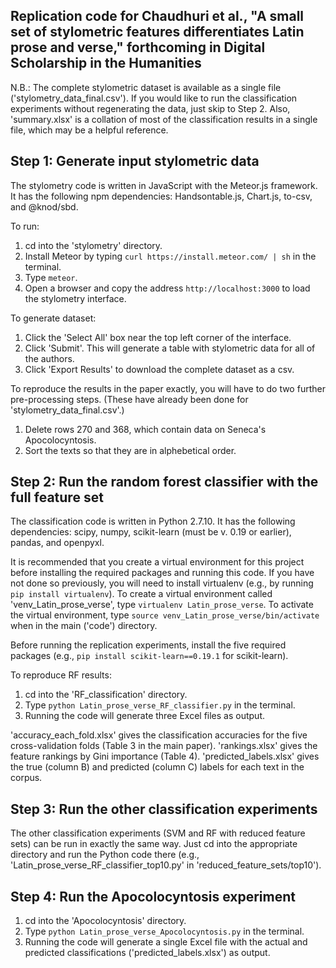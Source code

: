 ## Replication code for Chaudhuri et al., "A small set of stylometric features differentiates Latin prose and verse," forthcoming in Digital Scholarship in the Humanities

N.B.: The complete stylometric dataset is available as a single file ('stylometry_data_final.csv'). If you would like to run the classification experiments without regenerating the data, just skip to Step 2. Also, 'summary.xlsx' is a collation of most of the classification results in a single file, which may be a helpful reference. 

## Step 1: Generate input stylometric data

The stylometry code is written in JavaScript with the Meteor.js framework. It has the following npm dependencies: Handsontable.js, Chart.js, to-csv, and @knod/sbd. 

To run:

1) cd into the 'stylometry' directory. 
2) Install Meteor by typing `curl https://install.meteor.com/ | sh` in the terminal.
3) Type `meteor`. 
4) Open a browser and copy the address `http://localhost:3000` to load the stylometry interface. 

To generate dataset:

1) Click the 'Select All' box near the top left corner of the interface. 
2) Click 'Submit'. This will generate a table with stylometric data for all of the authors. 
3) Click 'Export Results' to download the complete dataset as a csv. 

To reproduce the results in the paper exactly, you will have to do two further pre-processing steps. (These have already been done for 'stylometry_data_final.csv'.) 

1) Delete rows 270 and 368, which contain data on Seneca's Apocolocyntosis.
2) Sort the texts so that they are in alphebetical order. 

## Step 2: Run the random forest classifier with the full feature set

The classification code is written in Python 2.7.10. It has the following dependencies: scipy, numpy, scikit-learn (must be v. 0.19 or earlier), pandas, and openpyxl. 

It is recommended that you create a virtual environment for this project before installing the required packages and running this code. If you have not done so previously, you will need to install virtualenv (e.g., by running `pip install virtualenv`). To create a virtual environment called 'venv_Latin_prose_verse', type `virtualenv Latin_prose_verse`. To activate the virtual environment, type `source venv_Latin_prose_verse/bin/activate` when in the main ('code') directory. 

Before running the replication experiments, install the five required packages (e.g., `pip install scikit-learn==0.19.1` for scikit-learn). 

To reproduce RF results:

1) cd into the 'RF_classification' directory. 
2) Type `python Latin_prose_verse_RF_classifier.py` in the terminal. 
3) Running the code will generate three Excel files as output. 

'accuracy_each_fold.xlsx' gives the classification accuracies for the five cross-validation folds (Table 3 in the main paper). 'rankings.xlsx' gives the feature rankings by Gini importance (Table 4). 'predicted_labels.xlsx' gives the true (column B) and predicted (column C) labels for each text in the corpus. 

## Step 3: Run the other classification experiments

The other classification experiments (SVM and RF with reduced feature sets) can be run in exactly the same way. Just cd into the appropriate directory and run the Python code there (e.g., 'Latin_prose_verse_RF_classifier_top10.py' in 'reduced_feature_sets/top10'). 

## Step 4: Run the Apocolocyntosis experiment

1) cd into the 'Apocolocyntosis' directory.
2) Type `python Latin_prose_verse_Apocolocyntosis.py` in the terminal.
3) Running the code will generate a single Excel file with the actual and predicted classifications ('predicted_labels.xlsx') as output. 



